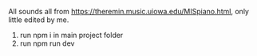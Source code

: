All sounds all from https://theremin.music.uiowa.edu/MISpiano.html, only little edited by me.

1. run npm i in main project folder
2. run npm run dev
